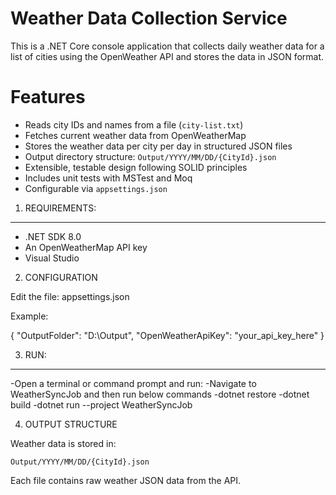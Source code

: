 
# Weather Data Collection Service

This is a .NET Core console application that collects daily weather data for a list of cities using the OpenWeather API and stores the data in JSON format.

# Features

- Reads city IDs and names from a file (`city-list.txt`)
- Fetches current weather data from OpenWeatherMap
- Stores the weather data per city per day in structured JSON files
- Output directory structure: `Output/YYYY/MM/DD/{CityId}.json`
- Extensible, testable design following SOLID principles
- Includes unit tests with MSTest and Moq
- Configurable via `appsettings.json`

1. REQUIREMENTS:
----------------
- .NET SDK 8.0
- An OpenWeatherMap API key
- Visual Studio

2. CONFIGURATION

Edit the file: appsettings.json

Example:

{
  "OutputFolder": "D:\\Output",
  "OpenWeatherApiKey": "your_api_key_here"
}


3. RUN:
---------------------
-Open a terminal or command prompt and run:
-Navigate to WeatherSyncJob and then run below commands
-dotnet restore
-dotnet build
-dotnet run --project WeatherSyncJob

4. OUTPUT STRUCTURE

Weather data is stored in:

    Output/YYYY/MM/DD/{CityId}.json

Each file contains raw weather JSON data from the API.